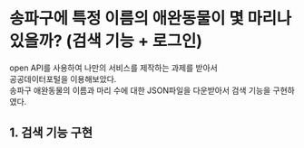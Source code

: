 # 송파구에 특정 이름의 애완동물이 몇 마리나 있을까? (검색 기능 + 로그인)

open API를 사용하여 나만의 서비스를 제작하는 과제를 받아서<br />
공공데이터포털을 이용해보았다.<br />
송파구 애완동물의 이름과 마리 수에 대한 JSON파일을 다운받아서 검색 기능을 구현하였다.

## 1. 검색 기능 구현
